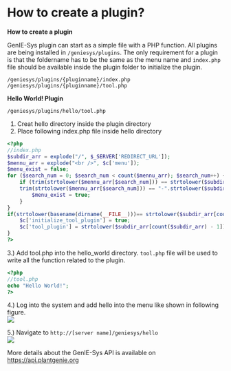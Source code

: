 
How to create a plugin?
=======================

**How to create a plugin**

GenIE-Sys plugin can start as a simple file with a PHP function. All plugins are being installed in ```/geniesys/plugins```. The only requirement for a plugin is that the foldername has to be the same as the menu name and ```index.php``` file should be available inside the plugin folder to initialize the plugin.
```shell
/geniesys/plugins/{pluginname}/index.php
/geniesys/plugins/{pluginname}/tool.php
```
**Hello World! Plugin**

```shell
/geniesys/plugins/hello/tool.php
```
1. Creat hello directory inside the plugin directory
2. Place following index.php file inside hello directory
```php
<?php
//index.php
$subdir_arr = explode("/", $_SERVER['REDIRECT_URL']);
$mennu_arr = explode("<br />", $c['menu']);
$menu_exist = false;
for ($search_num = 0; $search_num < count($mennu_arr); $search_num++) {  
    if (trim(strtolower($mennu_arr[$search_num])) == strtolower($subdir_arr[count($subdir_arr) - 1]) ||      
    trim(strtolower($mennu_arr[$search_num])) == "-".strtolower($subdir_arr[count($subdir_arr) - 1])) {  
        $menu_exist = true;
    }
}
if(strtolower(basename(dirname(__FILE__)))== strtolower($subdir_arr[count($subdir_arr)-1]) && $menu_exist==true){
    $c['initialize_tool_plugin'] = true;
    $c['tool_plugin'] = strtolower($subdir_arr[count($subdir_arr) - 1]);
}
?>
```
3.) Add tool.php into the hello_world directory. ```tool.php``` file will be used to write all the function related to the plugin. 
```php
<?php
//tool.php
echo "Hello World!";
?>
```
4.) Log into the system and add hello into the menu like shown in following figure.  
[![](https://raw.githubusercontent.com/irusri/geniesys/master/docs/images/login_screen.png)](https://raw.githubusercontent.com/irusri/geniesys/master/docs/images/login_screen.png)

5.) Navigate to ```http://[server name]/geniesys/hello```  
[![](https://raw.githubusercontent.com/irusri/geniesys/master/docs/images/hello_world.png)](https://raw.githubusercontent.com/irusri/geniesys/master/docs/images/hello_world.png)

More details about the GenIE-Sys API is available on https://api.plantgenie.org
